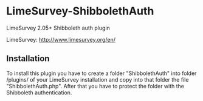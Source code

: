 LimeSurvey-ShibbolethAuth
=========================

LimeSurvey 2.05+ Shibboleth auth plugin

LimeSurvey: http://www.limesurvey.org/en/

## Installation

To install this plugin you have to create a folder "ShibbolethAuth" into folder /plugins/ of your LimeSurvey installation and copy into that folder the file "ShibbolethAuth.php".
After that you have to protect the folder with the Shibboleth authentication.
